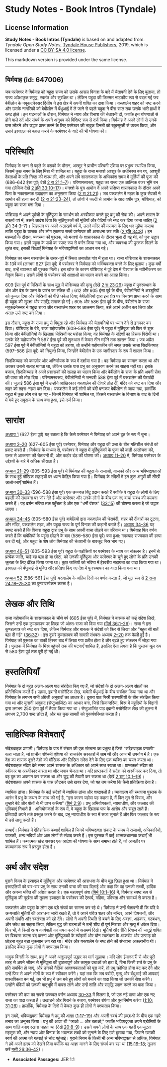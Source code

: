# Study Notes - Book Intros (Tyndale)

## License Information

**Study Notes - Book Intros (Tyndale)** is based on and adapted from: _Tyndale Open Study Notes_, [Tyndale House Publishers](https://tyndaleopenresources.com/), 2019, which is licensed under a [CC BY-SA 4.0 license](https://creativecommons.org/licenses/by-sa/4.0/legalcode.en).

This markdown version is provided under the same license.



--------------------------------

## यिर्मयाह (id: 647006)

जब परमेश्वर ने यिर्मयाह को यहूदा राज्य को उसके आसन्न विनाश के बारे में चेतावनी देने के लिए बुलाया, तो राज्य अपेक्षाकृत समृद्ध, स्वतंत्र और सुरक्षित था। लेकिन यहूदा की किस्मत नाटकीय रूप से बदल गई जब बेबीलोन के नबूकदनेस्सर द्वितीय ने इस क्षेत्र में अपनी शक्ति का दावा किया। यरूशलेम शहर को नष्ट करने और उसके नागरिकों को बेबीलोन में बँधुआई में ले जाने से पहले यहूदा ने बीस साल तक उसके भारी हाथों में कष्ट झेले। इन घटनाओं के दौरान, यिर्मयाह ने न्याय और विनाश की चेतावनी दी, जबकि इन घोषणाओं से होने वाले दर्द और संघर्ष के अपने अनुभव को विशिष्ट रूप से दर्ज किया। यिर्मयाह ने अपने लोगों से उनके पास लौटने और उद्धार प्राप्त करने के लिए परमेश्वर की भावुक विनती को खूबसूरती से व्यक्त किया, और उसने इस्राएल को बहाल करने के परमेश्वर के वादे की भी घोषणा की।

परिस्थिति
=========

यिर्मयाह के जन्म से पहले के दशकों के दौरान, अश्शूर ने प्राचीन पश्चिमी एशिया पर प्रभुत्व स्थापित किया, जिसमें कुछ समय के लिए मिस्र भी शामिल था। यहूदा के राजा मनश्शे अश्शूर के अधीनस्थ बन गए, अश्शूरी देवताओं के प्रति निष्ठा की शपथ ली, और अपने लंबे शासनकाल के अधिकांश समय में मूर्तियों की पूजा की (686–642 ईसा पूर्व; देखें [2 रा 21:1–7](https://ref.ly/2Kgs21:1-2Kgs21:7))। परिणामस्वरूप, यहूदा का राज्य एक आत्मिक बंजर भूमि बन गया (लेकिन देखें [2 इति 33:10–17](https://ref.ly/2Chr33:10-2Chr33:17))। मनश्शे के पुत्र आमोन ने अपने संक्षिप्त शासनकाल के दौरान अपने पिता के नकारात्मक उदाहरण का अनुसरण किया ([2 रा 21:21](https://ref.ly/2Kgs21:21))। जब यरूशलेम में महल के कुछ सेवकों ने आमोन की हत्या कर दी ([2 रा 21:23–24](https://ref.ly/2Kgs21:23-2Kgs21:24)), तो लोगों ने जल्दी से आमोन के आठ वर्षीय पुत्र, योशियाह, को यहूदा का राजा बना दिया।

योशियाह ने अपने पूर्वजों के मूर्तिपूजा के समर्थन को अस्वीकार करते हुए प्रभु की सेवा की। अपने शासन के बारहवें वर्ष में, उसने आदेश दिया कि मूर्तिपूजकों की मूर्तियों और वेदियों को नष्ट कर दिया जाना चाहिए ([2 इति 34:3–7](https://ref.ly/2Chr34:3-2Chr34:7))। सिंहासन पर अपने अठारहवें वर्ष में, उसने मंदिर की मरम्मत के लिए धन मुहैया कराया ताकि यहूदा के याजक और लोग एकमात्र सच्चे परमेश्वर की आराधना कर सकें ([2 इति 34:8](https://ref.ly/2Chr34:8))। इन मरम्मतों के दौरान, व्यवस्था की पुस्तक, जो मनश्शे के शासनकाल के दौरान भुला दी गई थी, को पुनः उद्धार किया गया। इसमें यहूदा के पापों का स्पष्ट रूप से वर्णन किया गया था, और व्यवस्था की पुस्तक मिलने के तुरंत बाद, इसकी शिक्षाएँ यिर्मयाह के भविष्यद्वाणियों का आधार बन गई।

यिर्मयाह का जन्म यरूशलेम के उत्तर\-पूर्व में स्थित अनातोत गांव में हुआ था। राजा योशियाह के शासनकाल के 13वें वर्ष (लगभग 627 ईसा पूर्व) में परमेश्वर ने यिर्मयाह को भविष्यवक्ता बनने के लिए बुलाया। कुछ वर्षों बाद, उन्हें व्यवस्था की पुस्तक मिली। इस खोज के कारण योशियाह ने पूरे देश में विश्वास के नवीनीकरण का नेतृत्व किया। उसने लोगों से परमेश्वर की आज्ञाओं का पालन करने का आग्रह किया।

609 ईसा पूर्व में मिस्रियों के साथ युद्ध में योशिय्याह की मृत्यु (देखें [2 रा 23:29](https://ref.ly/2Kgs23:29)) यहूदा में पुनरुत्थान के अंत और देश के पतन के प्रारंभ का संकेत थी। 612 और 605 ईसा पूर्व के बीच, बेबीलोनियों ने अश्शूरियों को कुचल दिया और मिस्रियों को पीछे धकेल दिया; बेबीलोनियों द्वारा इस क्षेत्र पर नियंत्रण प्राप्त करने के साथ ही यहूदा की सुरक्षा और समृद्धि समाप्त हो गई। 605 और 586 ईसा पूर्व के बीच, बेबीलोन के राजा नबूकदनेस्सर ने यहूदा राज्य और यरूशलेम शहर पर आक्रमण किया, उसे अपने अधीन कर लिया और अंततः उसे नष्ट कर दिया।

इस दौरान, यहूदा के राजा प्रभु से विमुख रहे और यिर्मयाह की चेतावनियों पर ध्यान देने से इनकार कर दिया। योशियाह के बेटे, राजा यहोयाकीम (609–598 ईसा पूर्व) ने यहूदा में मूर्तिपूजा को फिर से शुरू किया और बेबीलोनियों के खिलाफ़ मिस्रियों पर भरोसा किया; वह यिर्मयाह के संदेशों का हिंसक विरोधी था। उनके बेटे यहोयाकीन ने 597 ईसा पूर्व की शुरुआत में केवल तीन महीने तक शासन किया। जब अप्रैल 597 ईसा पूर्व में बेबीलोनियों ने यहूदा को हराया, तो उन्होंने यहोयाकीन की जगह उसके चाचा सिदकिय्याह (597–586 ईसा पूर्व) को नियुक्त किया, जिन्होंने बेबीलोन के एक जागीरदार के रूप में शासन किया।

सिदकिय्याह को कमज़ोर और अनिर्णायक के रूप में दर्शाया गया है। वह यिर्मयाह का सम्मान करता था और अक्सर उससे सलाह मांगता था, लेकिन उसके पास प्रभु का अनुसरण करने का साहस नहीं था। इसके बजाय, सिदकिय्याह ने अपने प्रशासकों की सलाह का पालन किया और बेबीलोन के राजा के प्रति अपनी सेवा की वाचा को तोड़ दिया। परिणामस्वरूप, बेबीलोनियों ने जनवरी 588 ईसा पूर्व में यरूशलेम की घेराबंदी की। जुलाई 586 ईसा पूर्व में उन्होंने आखिरकार यरूशलेम की दीवारें तोड़ दीं, मंदिर को नष्ट कर दिया और शहर को तहस\-नहस कर दिया। यरूशलेम में कई लोगों को बंदी बनाकर बेबीलोन ले जाया गया, हालाँकि यहूदा में कुछ लोग बचे रह गए \- जिनमें यिर्मयाह भी शामिल था, जिसने यरूशलेम के विनाश के बाद के दिनों में बचे हुए समुदाय के साथ क्या हुआ, इसे दर्ज किया।

सारांश
======

[अध्याय 1](https://ref.ly/Jer1:1-Jer1:19) (627 ईसा पूर्व) यह बताता है कि कैसे परमेश्वर ने यिर्मयाह को अपने दूत के रूप में चुना।

[अध्याय 2–20](https://ref.ly/Jer2:1-Jer20:18) (627–605 ईसा पूर्व) परमेश्वर, यिर्मयाह और यहूदा की प्रजा के बीच गतिशील संबंधों को प्रकट करते हैं। यिर्मयाह के माध्यम से, परमेश्वर ने यहूदा में मूर्तिपूजकों के पूजा की कड़ी आलोचना की, उत्तर से आक्रमण की चेतावनी दी, और कठोर दंड की घोषणा की। [अध्याय 11–20](https://ref.ly/Jer11:1-Jer20:18) में, यिर्मयाह परमेश्वर के उद्देश्यों के बारे में अधिक सीखता है।

[अध्याय 21–29](https://ref.ly/Jer21:1-Jer29:32) (605–593 ईसा पूर्व) में यिर्मयाह की यहूदा के राजाओं, याजको और अन्य भविष्यद्वक्ताओं के साथ हुई मौखिक लड़ाइयों पर ध्यान केंद्रित किया गया है। यिर्मयाह के संदेशों में इन दुष्ट अगुवों की तीखी आलोचनाएँ शामिल हैं।

[अध्याय 30–33](https://ref.ly/Jer30:1-Jer33:26) (596–588 ईसा पूर्व) एक उज्ज्वल बिंदु प्रदान करते हैं क्योंकि वे यहूदा के लोगों के लिए बहाली की संभावना पर जोर देते हैं और परमेश्वर और उनके लोगों के बीच एक नए वाचा संबंध की कल्पना करते हैं। यह दर्शन भविष्य तक पहुँचता है और एक "धर्मी वंशज" ([33:15](https://ref.ly/Jer33:15)) की घोषणा करता है जो उद्धार लाएगा।

[अध्याय 34–45](https://ref.ly/Jer34:1-Jer45:5) (605–580 ईसा पूर्व) बाबेलियों द्वारा यरूशलेम की घेराबंदी, शहर की दीवारों का टूटना, और मंदिर, यरूशलेम शहर, और यहूदा राज्य के पूर्ण विनाश की कहानी बताते हैं। [अध्याय 34–36](https://ref.ly/Jer34:1-Jer36:32) यह स्पष्ट करते हैं कि विनाश यहूदा द्वारा प्रभु के साथ अपनी वाचा तोड़ने का परिणाम था। यिर्मयाह फिर वर्णन करते हैं कि बाबेलियों के यहूदा छोड़ने के बाद (586–580 ईसा पूर्व) क्या हुआ: गदल्याह राज्यपाल की हत्या कर दी गई, और यहूदा के शेष लोग यिर्मयाह की चेतावनी के बावजूद मिस्र भाग गए।

[अध्याय 46–51](https://ref.ly/Jer46:1-Jer51:64) (605–593 ईसा पूर्व) यहूदा के पड़ोसियों पर परमेश्वर के न्याय का संकलन है। इनमें से प्रत्येक जाति, चाहे वह बड़ा हो या छोटा, को उनकी मूर्तिपूजा और परमेश्वर के चुने हुए लोगों के प्रति उनकी क्रूरता के लिए दंडित किया जाना था। कुछ जातियों को भविष्य में ईश्वरीय सहायता का वादा किया गया था। इस्राएल को बँधुआई से मुक्ति और प्रतिज्ञा किए गए देश में पुनःस्थापन का वादा किया गया था।

[अध्याय 52](https://ref.ly/Jer52:1-Jer52:34) (586–561 ईसा पूर्व) यरूशलेम के अंतिम दिनों का वर्णन करता है, जो मूल रूप से [2 राजा 24:18–25:30](https://ref.ly/2Kgs24:18-2Kgs25:30) का पुनरावलोकन करता है।

लेखक और तिथि
============

राजा यहोयाकीम के शासनकाल के चौथे वर्ष (605 ईसा पूर्व) में, यिर्मयाह ने बारूक को कई संदेश लिखे, जिसने उन्हें एक कुण्डलपत्र पर लिखा जो अंततः राजा को दिया गया ([यिर्म 36:1–26](https://ref.ly/Jer36:1-Jer36:26))। राजा ने इस कुण्डलपत्र को नष्ट कर दिया, लेकिन यिर्मयाह और बारूक ने संदेशों को फिर से लिखा और "बहुत सी बातें बढ़ा दी गई" ([36:32](https://ref.ly/Jer36:32))। इस दूसरे कुण्डलपत्र की सामग्री संभवतः अध्याय [2–20](https://ref.ly/Jer2:1-Jer20:18) तक फैली हुई है। यिर्मयाह की पुस्तक का बाकी हिस्सा बाद में लिखा गया प्रतीत होता है और बढ़ते हुए संकलन में जोड़ा गया है। पुस्तक में यिर्मयाह के मिस्र पहुंचने तक की घटनाएँ शामिल हैं, इसलिए ऐसा लगता है कि पुस्तक मूल रूप से 580 ईसा पूर्व तक पूरी हो गई थी।

हस्तलिपियाँ
===========

यिर्मयाह के दो बहुत अलग\-अलग पाठ संरक्षित किए गए हैं, जो संदेशों के दो अलग\-अलग संग्रहों का प्रतिनिधित्व करते हैं। पहला, इब्रानी मसोरैटिक लेख, बाबेली बँधुआई के बीच संरक्षित किया गया था और यिर्मयाह के लगभग सभी अंग्रेजी अनुवादों का आधार है। दूसरा पाठ मिस्री शरणार्थियों के बीच संरक्षित किया गया था और यूनानी अनुवाद (सेप्टुआजिंट) का आधार बना, जिसे सिकन्दरिया, मिस्र में यहूदियों के विद्वानों द्वारा लगभग 250 ईसा पूर्व में तैयार किया गया था। सेप्टुआजिंट पाठ इब्रानी मसोरैटिक लेख की तुलना में लगभग 2,700 शब्द छोटा है, और यह कुछ सामग्री को पुनर्व्यवस्थित करता है।

साहित्यिक विशेषताएँ
===================

संदेशवाहक प्रणाली। यिर्मयाह के पाठ में संचार की एक संरचना का प्रभुत्व है जिसे "संदेशवाहक प्रणाली" कहा जाता है, जो प्राचीन पश्चिमी एशिया की राजकीय सरकारों में आम थी और आज भी उपयोग में है। एक देश का शासक दूसरे देशों को मौखिक और लिखित संदेश देने के लिए एक व्यक्ति का चयन करता था। संदेशवाहक संदेश देते समय अपने शासक के अधिकार को अपने साथ रखता था। प्राप्तकर्ता संदेश को स्वीकार या अस्वीकार करता था और जवाब भेजता था। यदि प्राप्तकर्ता ने संदेश को अस्वीकार कर दिया, तो वह दूत का अपमान कर सकता था और युद्ध की तैयारी कर सकता था (देखें [2 शमू 10:1–19](https://ref.ly/2Sam10:1-2Sam10:19))। संदेशवाहक अपने शासक के पास लौटकर उसे खबर देगा, जो यह तय करेगा कि कैसे प्रतिक्रिया देना है।

न्यायिक ढांचा। यिर्मयाह के कई संदेशों में न्यायिक ढांचा और शब्दावली है। न्यायालय की स्थापना पुस्तक के आरंभ में प्रभु के कथन के साथ की गई है, "इस कारण यहोवा यह कहता है, मैं फिर तुम से विवाद, और तुम्हारे बेटे और पोतों से भी प्रश्न करूँगा" ([यिर्म 2:9](https://ref.ly/Jer2:9))। प्रभु अभियोगकर्ता, न्यायाधीश, और जल्लाद की भूमिकाएं निभाते हैं। अभियोगकर्ता के रूप में, वे यहूदा के खिलाफ पाप के आरोप और सबूत लाते हैं। प्रतिवादी अपने तर्क प्रस्तुत करने के बाद, प्रभु न्यायाधीश के रूप में सजा सुनाते हैं और फिर जल्लाद के रूप में उसे लागू करते हैं।

कथाएँ। यिर्मयाह में ऐतिहासिक कथाएँ शामिल हैं जिनमें भविष्यद्वक्ता संकट के समय में राजाओं, अधिकारियों, याजकों, अन्य नबियों और आम लोगों से संवाद करते हैं। इस पुस्तक में कई आत्मकथात्मक कथाएँ भी शामिल हैं। कथात्मक खंड अक्सर एक आदेश की घोषणा के साथ समाप्त होते हैं, जो आमतौर पर काव्यात्मक रूप में प्रस्तुत होता है।

अर्थ और संदेश
=============

पुराने नियम के इस्राएल में मूर्तिपूजा और परमेश्वर की आराधना के बीच युद्ध छिड़ा हुआ था। यिर्मयाह ने इस्राएलियों को बार\-बार प्रभु के साथ उनकी वाचा की याद दिलाई और कहा कि वह उनकी सच्ची, हार्दिक और अनन्य भक्ति की अपेक्षा करता है। एक महत्वपूर्ण अंश ([यिर्म 10:1–16](https://ref.ly/Jer10:1-Jer10:16)) में, यिर्मयाह स्पष्ट रूप से मूर्तिपूजा की मूर्खता की तुलना इस्राएल के परमेश्वर की ऐश्वर्य, महिमा, पवित्रता और सामर्थ्य से करता है।

यरूशलेम और यहूदा के लोग एक बड़े संघर्ष का सामना कर रहे थे। यिर्मयाह ने उन्हें चेतावनी दी कि यदि वे अन्यजाति मूर्तियों की आराधना जारी रखते हैं, तो वे अपने पवित्र शहर और मन्दिर, अपने प्रियजनों, और अपनी संपत्ति और स्वतंत्रता को खो देंगे। लोगों ने अपनी स्थिति से बचने के लिए अवज्ञा, अहंकार, गठबंधन, और क्रोध का सहारा लिया, लेकिन युद्ध की घटनाओं ने उन्हें शीघ्र ही पूर्ण निराशा और मृत्यु में धकेल दिया। फिर भी, वे किसी अन्य कार्यवाही का चयन करने में असमर्थ दिखे। मूर्तियों और रीति रिवाज की जादुई शक्ति पर विश्वास करना बंद करना और मूर्तिपूजकों के त्योहारों और यौन स्वतंत्रता के आकर्षण और उत्साह को छोड़ना बहुत बड़ा नुकसान लग रहा था। मंदिर और यरूशलेम के नष्ट होने की संभावना अकल्पनीय थी। इसलिए केवल कुछ लोगों ने पश्चाताप किया।

भावुक विनती के साथ, प्रभु ने अपने अनुग्रहपूर्ण उद्धार का मार्ग सुझाया। यदि लोग ईमानदारी से और पूरी तरह से अपने जीवन से मूर्तिपूजा की दुष्टतापूर्ण और कामुक प्रथाओं को हटा दें, बिना किसी शर्त के प्रभु के प्रति समर्पित हो जाएं, और उनकी नैतिक आवश्यकताओं को पूरा करें, तो प्रभु क्रोधित होना बंद कर देंगे और उन्हें फिर से अपने लोगों के रूप में स्वीकार करेंगे। यहां तक ​​कि जब बर्बादी, मृत्यु और बँधुआई की आपदाएं वास्तविकता बन गईं, तब भी प्रभु ने उन बचे हुए लोगों को बचाने का वादा किया जो उनकी सेवा करेंगे। उन्होंने बंदियों को उनकी मातृभूमि में वापस लाने और उन्हें शांति और समृद्धि प्रदान करने का वादा किया।

परमेश्वर की दया का सबसे उज्ज्वल वर्णन अध्याय [30–33](https://ref.ly/Jer30:1-Jer33:26) में मिलता है, जो एक नई वाचा और एक नए राजा का वादा करता है। उखाड़ने और गिराने के बजाय, परमेश्वर रोपेगा और पुनर्निर्माण करेगा ([1:10](https://ref.ly/Jer1:10); [31:28](https://ref.ly/Jer31:28))। हालाँकि, यिर्मयाह के दिनों में केवल कुछ ही लोगों ने पश्चाताप किया।

इन सबमें, भविष्यद्वक्ता यिर्मयाह ने प्रभु की आज्ञा ([1:17–19](https://ref.ly/Jer1:17-Jer1:19)) और अपनी स्वयं की इच्छाओं के बीच एक गहरे तनाव का अनुभव किया। प्रभु की आज्ञा थी "जाओ … और बताओ," जबकि भविष्यद्वक्ता अपने पड़ोसियों के साथ शांति बनाए रखना चाहता था (देखें [20:8–9](https://ref.ly/Jer20:8-Jer20:9))। उसने अपने लोगों के साथ एक गहरी एकजुटता महसूस की, और न्याय और विनाश के भयानक शब्दों को सुनाने के लिए उसे बुलाया गया, जिसने उसकी स्वयं की आत्मा को गहराई से चोट पहुंचाई। पुराने नियम के किसी भी अन्य भविष्यद्वक्ता से अधिक, यिर्मयाह ने हमें अपने हृदय को देखने दिया क्योंकि वह आज्ञा मानने के लिए संघर्ष कर रहा था ([15:16–18](https://ref.ly/Jer15:16-Jer15:18); तुलना करें [मत्ती 26:36–42](https://ref.ly/Matt26:36-Matt26:42))।

* **Associated Passages:** JER 1:1

